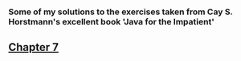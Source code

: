 ### Some of my solutions to the exercises taken from Cay S. Horstmann's excellent book 'Java for the Impatient'

## [Chapter 7](chapter-7README.md)

